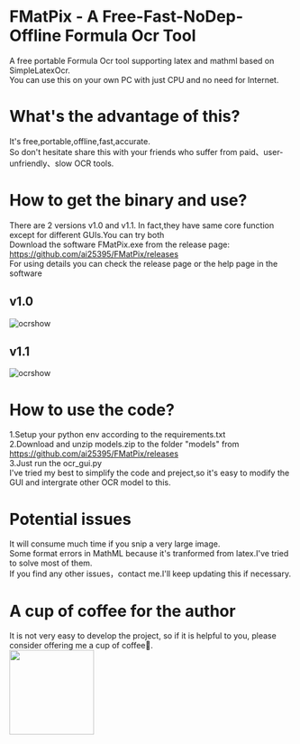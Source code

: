 # FMatPix - A Free-Fast-NoDep-Offline Formula Ocr Tool
A free portable Formula Ocr tool supporting latex and mathml based on SimpleLatexOcr.<br>
You can use this on your own PC with just CPU and no need for Internet.

# What's the advantage of this?
It's free,portable,offline,fast,accurate.<br>
So don't hesitate share this with your friends who suffer from paid、user-unfriendly、slow OCR tools.

# How to get the binary and use?
There are 2 versions v1.0 and v1.1. In fact,they have same core function except for different GUIs.You can try both <br>
Download the software FMatPix.exe from the release page: https://github.com/ai25395/FMatPix/releases <br>
For using details you can check the release page or the help page in the software
## v1.0
![ocrshow](https://github.com/user-attachments/assets/b6c1032e-421e-4f3c-8fb9-d734cfc0b78b)
## v1.1
![ocrshow](https://github.com/user-attachments/assets/32d1b4be-b983-46eb-a99d-fdc12cffe318)

# How to use the code?
1.Setup your python env according to the requirements.txt <br>
2.Download and unzip models.zip to the folder "models" from https://github.com/ai25395/FMatPix/releases <br>
3.Just run the ocr_gui.py <br>
I've tried my best to simplify the code and preject,so it's easy to modify the GUI and intergrate other OCR model to this. <br>

# Potential issues
It will consume much time if you snip a very large image.<br>
Some format errors in MathML because it's tranformed from latex.I've tried to solve most of them.<br>
If you find any other issues，contact me.I'll keep updating this if necessary.<br>

# A cup of coffee for the author
It is not very easy to develop the project, so if it is helpful to you, please consider offering me a cup of coffee🥤.<br>
<img src='https://github.com/user-attachments/assets/7ce31ebd-01fe-430b-8d73-d6be98e89d49' width = '150px' height='150px'>
